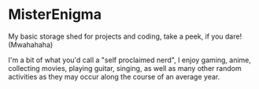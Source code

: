 # MisterEnigma
My basic storage shed for projects and coding, take a peek, if you dare! (Mwahahaha)

I'm a bit of what you'd call a "self proclaimed nerd", I enjoy gaming, anime, collecting movies, playing guitar, singing, as well as many other random activities as they may occur along the course of an average year.
